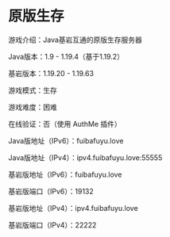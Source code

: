 # 原版生存

游戏介绍：Java基岩互通的原版生存服务器

Java版本：1.9 - 1.19.4（基于1.19.2）

基岩版本：1.19.20 - 1.19.63

游戏模式：生存

游戏难度：困难

在线验证：否（使用 AuthMe 插件）

Java版地址（IPv6）：fuibafuyu.love

Java版地址（IPv4）：ipv4.fuibafuyu.love:55555

基岩版地址（IPv6）：fuibafuyu.love

基岩版端口（IPv6）：19132

基岩版地址（IPv4）：ipv4.fuibafuyu.love

基岩版端口（IPv4）：22222
